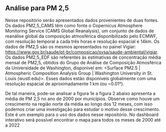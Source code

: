 ## Análise para PM 2,5
Nesse repositório serão apresentados dados provenientes de duas fontes. Os dados PM2,5_CAMS têm como fonte o Copernicus Atmosphere Monitoring Service (CAMS Global Reanalysis), um conjunto de dados de reanálise global da composição atmosférica disponibilizado pelo ECMWF, com resolução temporal a cada três horas e resolução espacial e 14km. Os dados de PM2,5 são os mesmos apresentados no painel Vigiar: https://www.gov.br/saude/pt-br/composicao/svsa/saude-ambiental/vigiar. Os dados PM2,5_EDF são referentes às estimativas de concentração média mensal de PM2,5, obtidos do Grupo de Análise de Composição Atmosférica da Universidade de Washington, disponível em: <Surface PM2.5 | Atmospheric Composition Analysis Group | Washington University in St. Louis (wustl.edu)>. Esses dados estão disponíveis globalmente com uma resolução espacial de aproximadamente 1 km (ou ~0.01°). 

De tal maneira, pode-se analisar a figura 1e a figura 2 abaixo apresenta a média de PM 2,5 no ano de 2000 por municípios. Observe como houve um crescimento na região norte da média ao longo dos 12 meses, com isso podemos criar uma investigação para estudar o motivo desse crescimento. Este é um exemplo para o uso dos dados nesse repositório.
No dashboard interativo será possível encontrar o mapa para todos os meses de 2000 até a 2022 
